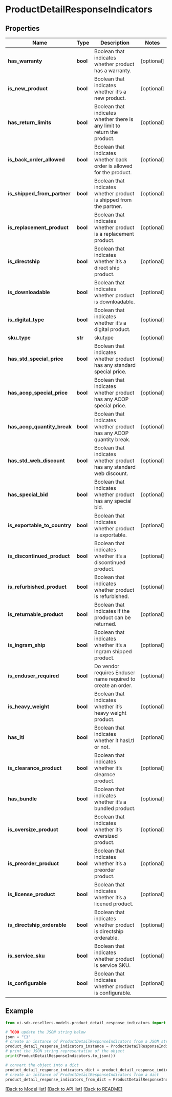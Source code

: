 # ProductDetailResponseIndicators


## Properties

Name | Type | Description | Notes
------------ | ------------- | ------------- | -------------
**has_warranty** | **bool** | Boolean that indicates whether product has a warranty. | [optional] 
**is_new_product** | **bool** | Boolean that indicates whether it’s a new product.  | [optional] 
**has_return_limits** | **bool** | Boolean that indicates whether there is any limit to return the product. | [optional] 
**is_back_order_allowed** | **bool** | Boolean that indicates whether back order is allowed for the product. | [optional] 
**is_shipped_from_partner** | **bool** | Boolean that indicates whether product is shipped from the partner. | [optional] 
**is_replacement_product** | **bool** | Boolean that indicates whether product is a replacement product. | [optional] 
**is_directship** | **bool** | Boolean that indicates whether it’s a direct ship product. | [optional] 
**is_downloadable** | **bool** | Boolean that indicates whether product is downloadable. | [optional] 
**is_digital_type** | **bool** | Boolean that indicates whether it’s a digital product.  | [optional] 
**sku_type** | **str** | skutype | [optional] 
**has_std_special_price** | **bool** | Boolean that indicates whether product has any standard special price. | [optional] 
**has_acop_special_price** | **bool** | Boolean that indicates whether product has any ACOP special price. | [optional] 
**has_acop_quantity_break** | **bool** | Boolean that indicates whether product has any ACOP quantity break. | [optional] 
**has_std_web_discount** | **bool** | Boolean that indicates whether product has any standard web discount. | [optional] 
**has_special_bid** | **bool** | Boolean that indicates whether product has any special bid. | [optional] 
**is_exportable_to_country** | **bool** | Boolean that indicates whether product is exportable. | [optional] 
**is_discontinued_product** | **bool** | Boolean that indicates whether it’s a discontinued product. | [optional] 
**is_refurbished_product** | **bool** | Boolean that indicates whether product is refurbished. | [optional] 
**is_returnable_product** | **bool** | Boolean that indicates if the product can be returned. | [optional] 
**is_ingram_ship** | **bool** | Boolean that indicates whether it’s a Ingram shipped product. | [optional] 
**is_enduser_required** | **bool** | Do vendor requires Enduser name required to create an order. | [optional] 
**is_heavy_weight** | **bool** | Boolean that indicates whether it’s  heavy weight product. | [optional] 
**has_ltl** | **bool** | Boolean that indicates whether it hasLtl or not. | [optional] 
**is_clearance_product** | **bool** | Boolean that indicates whether it’s clearnce product. | [optional] 
**has_bundle** | **bool** | Boolean that indicates whether it’s a bundled product. | [optional] 
**is_oversize_product** | **bool** | Boolean that indicates whether it’s oversized product. | [optional] 
**is_preorder_product** | **bool** | Boolean that indicates whether it’s a preorder product. | [optional] 
**is_license_product** | **bool** | Boolean that indicates whether it’s a licened product. | [optional] 
**is_directship_orderable** | **bool** | Boolean that indicates whether product is directship orderable. | [optional] 
**is_service_sku** | **bool** | Boolean that indicates whether product is service SKU. | [optional] 
**is_configurable** | **bool** | Boolean that indicates whether product is configurable. | [optional] 

## Example

```python
from xi.sdk.resellers.models.product_detail_response_indicators import ProductDetailResponseIndicators

# TODO update the JSON string below
json = "{}"
# create an instance of ProductDetailResponseIndicators from a JSON string
product_detail_response_indicators_instance = ProductDetailResponseIndicators.from_json(json)
# print the JSON string representation of the object
print(ProductDetailResponseIndicators.to_json())

# convert the object into a dict
product_detail_response_indicators_dict = product_detail_response_indicators_instance.to_dict()
# create an instance of ProductDetailResponseIndicators from a dict
product_detail_response_indicators_from_dict = ProductDetailResponseIndicators.from_dict(product_detail_response_indicators_dict)
```
[[Back to Model list]](../README.md#documentation-for-models) [[Back to API list]](../README.md#documentation-for-api-endpoints) [[Back to README]](../README.md)


